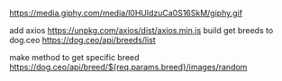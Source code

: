 https://media.giphy.com/media/l0HUldzuCa0S16SkM/giphy.gif

add axios
https://unpkg.com/axios/dist/axios.min.js
build get breeds to dog.ceo
https://dog.ceo/api/breeds/list

make method to get specific breed
https://dog.ceo/api/breed/${req.params.breed}/images/random

